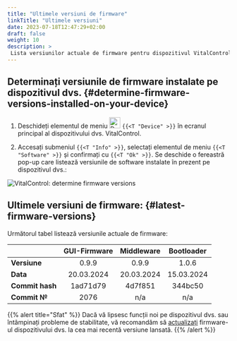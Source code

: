 ```yaml
---
title: "Ultimele versiuni de firmware"
linkTitle: "Ultimele versiuni"
date: 2023-07-18T12:47:29+02:00
draft: false
weight: 10
description: >
 Lista versiunilor actuale de firmware pentru dispozitivul VitalControl.
---
```


## Determinați versiunile de firmware instalate pe dispozitivul dvs. {#determine-firmware-versions-installed-on-your-device}

1. Deschideți elementul de meniu <img src="/icons/device.svg" width="25" align="bottom" alt="Device" /> `{{<T "Device" >}}` în ecranul principal al dispozitivului dvs. VitalControl.

2. Accesați submeniul `{{<T "Info" >}}`, selectați elementul de meniu `{{<T "Software" >}}` și confirmați cu `{{<T "Ok" >}}`. Se deschide o fereastră pop-up care listează versiunile de software instalate în prezent pe dispozitivul dvs.:

![VitalControl: determine firmware versions](../images/firmware-versions.png "Display firmware versions")

## Ultimele versiuni de firmware: {#latest-firmware-versions}

Următorul tabel listează versiunile actuale de firmware:

|                 | GUI-Firmware | Middleware  | Bootloader |
|-----------------|:------------:|:-----------:|:----------:|
| **Versiune**    | 0.9.9        | 0.9.9       | 1.0.6      |
| **Data**        | 20.03.2024   | 20.03.2024  | 15.03.2024 |
| **Commit hash** | 1ad71d79     | 4d7f851     | 344bc50    |
| **Commit №**    | 2076         | n/a         | n/a        |

{{% alert title="Sfat" %}}
Dacă vă lipsesc funcții noi pe dispozitivul dvs. sau întâmpinați probleme de stabilitate, vă recomandăm să [actualizați](../update/) firmware-ul dispozitivului dvs. la cea mai recentă versiune lansată.
{{% /alert %}}

